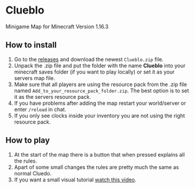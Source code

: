 # Clueblo
Minigame Map for Minecraft Version 1.16.3 

## How to install

 1. Go to the [releases](https://github.com/Fietje/Clueblo/releases) and download the newest `Clueblo.zip` file.
 2. Unpack the .zip file and put the folder with the name **Clueblo** into your minecraft saves folder (if you want to play locally) or set it as your servers map file.
 3. Make sure that all players are using the resource pack from the .zip file named `Add_to_your_resource_pack_folder.zip`. The best option is to set it as the servers resource pack.
 4. If you have problems after adding the map restart your world/server or enter `/reload` in chat.
 5. If you only see clocks inside your inventory you are not using the right resource pack.

## How to play

 1. At the start of the map there is a button that when pressed explains all the rules.
 2. Apart of some small changes the rules are pretty much the same as normal Cluedo.
 3. If you want a small visual tutorial [watch this video](https://youtu.be/XM1lAUJjDo4).
